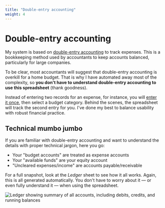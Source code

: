 ```yaml
---
title: "Double-entry accounting"
weight: 4
---
```

# Double-entry accounting
My system is based on [double-entry accounting](https://en.wikipedia.org/wiki/Double-entry_bookkeeping) to track expenses.
This is a bookkeeping method used by accountants to keep accounts balanced, particularly for large companies.

To be clear, most accountants will suggest that double-entry accounting is overkill for a home budget.
That is why I have automated away most of the complexity, so **you don't have to understand double-entry accounting to use this spreadsheet** (thank goodness).

Instead of entering two records for an expense, for instance, you will [enter it once](/docs/usage/expense-entry), then select a budget category.
Behind the scenes, the spreadsheet will track the second entry for you.
I've done my best to balance usability with robust financial practice.

## Technical mumbo jumbo
If you are familiar with double-entry accounting and want to understand the details with proper technical jargon, here you go:

* Your "budget accounts" are treated as expense accounts
* Your "available funds" are your equity account
* "Uncleared expenses/income" are accounts payable/receivable

For a full snapshot, look at the _Ledger_ sheet to see how it all works.
Again, this is all generated automatically.
You don't have to worry about it — or even fully understand it — when using the spreadsheet.

![Ledger showing summary of all accounts, including debits, credits, and running balances](/images/ledger.png)

